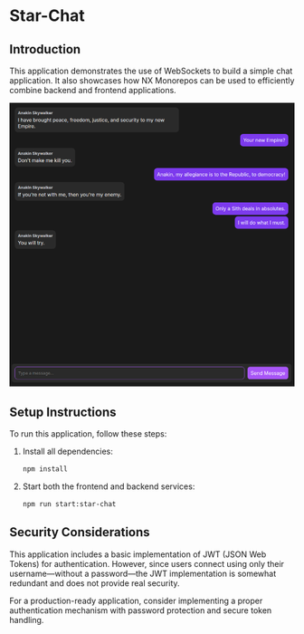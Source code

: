 # Star-Chat

## Introduction

This application demonstrates the use of WebSockets to build a simple chat application. It also showcases how NX Monorepos can be used to efficiently combine backend and frontend applications.

![Chat Demo](https://github.com/FloDevAT/Star-Chat/blob/main/.screenshots/chat_demo.png)

## Setup Instructions

To run this application, follow these steps:

1. Install all dependencies:

   ```bash
   npm install
   ```

2. Start both the frontend and backend services:

   ```bash
   npm run start:star-chat
   ```

## Security Considerations

This application includes a basic implementation of JWT (JSON Web Tokens) for authentication. However, since users connect using only their username—without a password—the JWT implementation is somewhat redundant and does not provide real security.

For a production-ready application, consider implementing a proper authentication mechanism with password protection and secure token handling.
